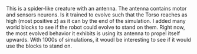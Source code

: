 This is a spider-like creature with an antenna. The antenna contains motor and sensors neurons. Is it trained to evolve such that the Torso reaches as high (most positive z) as it can by the end of the simulation. I added many world blocks to see if the robot could evolve to stand on them. Right now, the most evolved behavior it exhibits is using its antenna to propel itself upwards. With 1000s of simulations, it woudl be interesting to see if it would use the blocks to stand on.